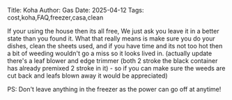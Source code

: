 Title: Koha
Author: Gas
Date: 2025-04-12
Tags: cost,koha,FAQ,freezer,casa,clean

If your using the house then its all free, We just ask you leave it
in a better state than you found it. What that really means is make
sure you do your dishes, clean the sheets used, and if you have time
and its not too hot then a bit of weeding wouldn't go a miss so it 
looks lived in. (actually update there's a leaf blower and edge
trimmer (both 2 stroke the black container has already premixed 2
stroke in it) - so if you can make sure the weeds are cut back and
leafs blown away it would be appreciated)

PS: Don't leave anything in the freezer as the power can go off at anytime!
